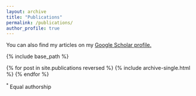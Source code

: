 ```yaml
---
layout: archive
title: "Publications"
permalink: /publications/
author_profile: true
---
```


You can also find my articles on my <u><a href="https://scholar.google.com/citations?hl=en&user=ghb58Y0AAAAJ">Google Scholar profile</a>.</u>


{% include base_path %}

{% for post in site.publications reversed %}
  {% include archive-single.html %}
{% endfor %}

<sup>*</sup> Equal authorship
